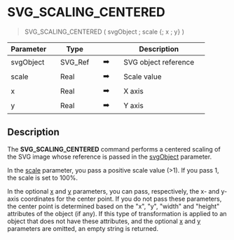 <!-- SVG_SCALING_CENTERED ( svgObject ; scale ; X ; Y )
 -> svgObject (Text)
 -> scale (Real)
 -> X (Real) -  {x} (middle)
 -> Y (Real) -  {y} (middle)-->
# SVG_SCALING_CENTERED

> SVG_SCALING_CENTERED ( svgObject ; scale {; x ; y} )

| Parameter |     | Type |     |     |     | Description |     |
| --- | --- | --- | --- | --- | --- | --- | --- |
| svgObject |     | SVG_Ref |     | ➡️ |     | SVG object reference |     |
| scale |     | Real |     | ➡️ |     | Scale value |     |
| x   |     | Real |     | ➡️ |     | X axis |     |
| y   |     | Real |     | ➡️ |     | Y axis |     |

## Description

The **SVG_SCALING_CENTERED** command performs a centered scaling of the SVG image whose reference is passed in the [svgObject](# "SVG object reference") parameter.

In the [scale](# "Scale value") parameter, you pass a positive scale value (>1). If you pass 1, the scale is set to 100%.

In the optional [x](# "X axis") and [y](# "Y axis") parameters, you can pass, respectively, the x- and y-axis coordinates for the center point. If you do not pass these parameters, the center point is determined based on the "x", "y", "width" and "height" attributes of the object (if any). If this type of transformation is applied to an object that does not have these attributes, and the optional [x](# "X axis") and [y](# "Y axis") parameters are omitted, an empty string is returned.
